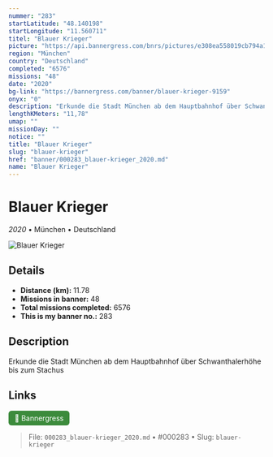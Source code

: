 ```yaml
---
nummer: "283"
startLatitude: "48.140198"
startLongitude: "11.560711"
titel: "Blauer Krieger"
picture: "https://api.bannergress.com/bnrs/pictures/e308ea558019cb794a18cb214d61aa47"
region: "München"
country: "Deutschland"
completed: "6576"
missions: "48"
date: "2020"
bg-link: "https://bannergress.com/banner/blauer-krieger-9159"
onyx: "0"
description: "Erkunde die Stadt München ab dem Hauptbahnhof über Schwanthalerhöhe bis zum Stachus"
lengthKMeters: "11,78"
umap: ""
missionDay: ""
notice: ""
title: "Blauer Krieger"
slug: "blauer-krieger"
href: "banner/000283_blauer-krieger_2020.md"
name: "Blauer Krieger"
---
```

# Blauer Krieger

*2020* • München • Deutschland

![Blauer Krieger](https://api.bannergress.com/bnrs/pictures/e308ea558019cb794a18cb214d61aa47)



## Details
- **Distance (km):** 11.78
- **Missions in banner:** 48
- **Total missions completed:** 6576
- **This is my banner no.:** 283



## Description
Erkunde die Stadt München ab dem Hauptbahnhof über Schwanthalerhöhe bis zum Stachus



## Links
<a href="https://bannergress.com/banner/blauer-krieger-9159" target="_blank" style="display:inline-block;margin-right:8px;padding:6px 12px;background:#3c8b3c;color:#fff;text-decoration:none;border-radius:6px;">🔗 Bannergress</a>



> File: `000283_blauer-krieger_2020.md` • #000283 • Slug: `blauer-krieger`
